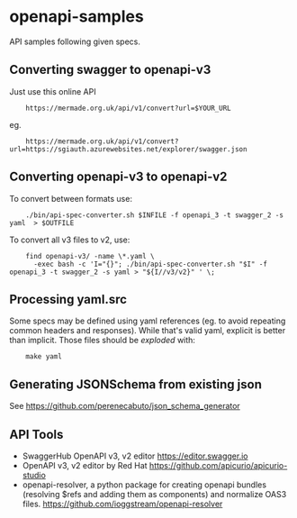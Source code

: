 # openapi-samples
API samples following given specs.

## Converting swagger to openapi-v3

Just use this online API

        https://mermade.org.uk/api/v1/convert?url=$YOUR_URL

eg.

        https://mermade.org.uk/api/v1/convert?url=https://sgiauth.azurewebsites.net/explorer/swagger.json

## Converting openapi-v3 to openapi-v2

To convert between formats use:

        ./bin/api-spec-converter.sh $INFILE -f openapi_3 -t swagger_2 -s yaml  > $OUTFILE

To convert all v3 files to v2, use:

        find openapi-v3/ -name \*.yaml \
          -exec bash -c 'I="{}"; ./bin/api-spec-converter.sh "$I" -f openapi_3 -t swagger_2 -s yaml > "${I//v3/v2}" ' \;

## Processing yaml.src

Some specs may be defined using yaml references (eg. to avoid repeating common headers and responses).
While that's valid yaml, explicit is better than implicit. Those files should be *exploded* with:

        make yaml

## Generating JSONSchema from existing json

See https://github.com/perenecabuto/json_schema_generator


## API Tools

  - SwaggerHub OpenAPI v3, v2 editor https://editor.swagger.io
  - OpenAPI v3, v2 editor by Red Hat https://github.com/apicurio/apicurio-studio
  - openapi-resolver, a python package for creating openapi bundles (resolving $refs and adding them
    as components) and normalize OAS3 files. https://github.com/ioggstream/openapi-resolver

